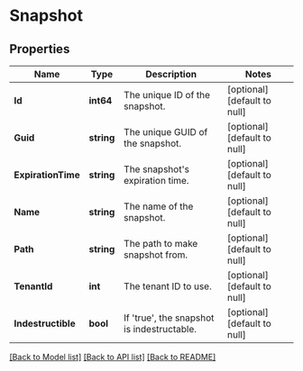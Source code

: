# Snapshot

## Properties
Name | Type | Description | Notes
------------ | ------------- | ------------- | -------------
**Id** | **int64** | The unique ID of the snapshot. | [optional] [default to null]
**Guid** | **string** | The unique GUID of the snapshot. | [optional] [default to null]
**ExpirationTime** | **string** | The snapshot&#x27;s expiration time. | [optional] [default to null]
**Name** | **string** | The name of the snapshot. | [optional] [default to null]
**Path** | **string** | The path to make snapshot from. | [optional] [default to null]
**TenantId** | **int** | The tenant ID to use. | [optional] [default to null]
**Indestructible** | **bool** | If &#x27;true&#x27;, the snapshot is indestructable. | [optional] [default to null]

[[Back to Model list]](../README.md#documentation-for-models) [[Back to API list]](../README.md#documentation-for-api-endpoints) [[Back to README]](../README.md)

